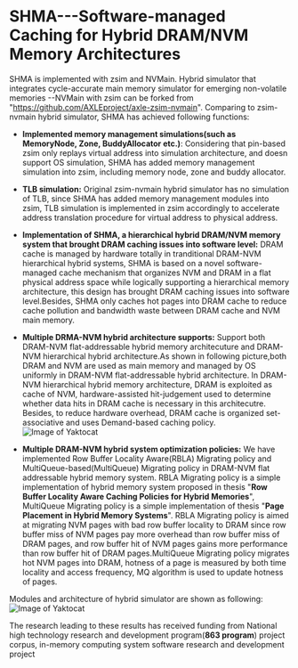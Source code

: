 # SHMA---Software-managed Caching for Hybrid DRAM/NVM Memory Architectures

SHMA is implemented with zsim and NVMain. Hybrid simulator that integrates cycle-accurate main memory simulator for emerging non-volatile memories --NVMain with zsim can be forked from "https://github.com/AXLEproject/axle-zsim-nvmain". 
Comparing to zsim-nvmain hybrid simulator, SHMA has achieved following functions:

 * **Implemented memory management simulations(such as MemoryNode, Zone, BuddyAllocator etc.)**:   Considering that pin-based zsim only replays virtual address into simulation architecture, and 
doesn support OS simulation, SHMA has added memory management simulation into zsim, including 
memory node, zone and buddy allocator.


 * **TLB simulation:** Original zsim-nvmain hybrid simulator has no simulation of TLB, since SHMA has added memory management modules into zsim, TLB simulation is implemented in zsim accordingly to accelerate address translation procedure for virtual address to physical address.

 
 * **Implementation of SHMA, a hierarchical hybrid DRAM/NVM memory system that brought DRAM caching issues into software level:** DRAM cache is managed by hardware totally in tranditional    DRAM-NVM hierarchical hybrid systems, SHMA is based on a novel software-managed cache mechanism that organizes NVM and DRAM in a flat physical address space while logically supporting a hierarchical memory architecture, this design has brought DRAM caching issues into software level.Besides, SHMA only caches hot pages into DRAM cache to reduce cache pollution and bandwidth waste between DRAM cache and NVM main memory.
 
 
 * **Multiple DRMA-NVM hybrid architecture supports:** Support both DRAM-NVM flat-addressable hybrid memory architecuture and DRAM-NVM hierarchical hybrid architecture.As shown in following picture,both DRAM and NVM are used as main memory and managed by OS uniformly in DRAM-NVM flat-addressable hybrid architecture. In DRAM-NVM hierarchical hybrid memory architecture, DRAM is exploited as cache of NVM, hardware-assisted hit-judgement used to determine whether data hits in DRAM cache is necessary in this architecutre. Besides, to reduce hardware overhead, DRAM cache is organized set-associative and uses Demand-based caching policy.
![Image of Yaktocat](https://github.com/cyjseagull/SHMA/blob/master/images/DRAM-NVM_architectures.png)
 
 
 *  **Multiple DRAM-NVM hybrid system optimization policies:** We have implemented Row Buffer Locality Aware(RBLA) Migrating policy and MultiQueue-based(MultiQueue) Migrating policy in DRAM-NVM flat addressable hybrid memory system. RBLA Migrating policy is a simple implementation of hybrid memory system proposed in thesis "**Row Buffer Locality Aware Caching Policies for Hybrid Memories**", MultiQueue Migrating policy is a simple implementation of thesis "**Page Placement in Hybrid Memory Systems**". RBLA Migrating policy is aimed at migrating NVM pages with bad row buffer locality to DRAM since row buffer miss of NVM pages pay more overhead than row buffer miss of DRAM pages, and row buffer hit of NVM pages gains more performance than row buffer hit of DRAM pages.MultiQueue Migrating policy migrates hot NVM pages into DRAM, hotness of a page is measured by both time locality and access frequency, MQ algorithm is used to update hotness of pages.

Modules and architecture of hybrid simulator are shown as following:![Image of Yaktocat](https://github.com/cyjseagull/SHMA/blob/master/images/simulator_architecture.png)

The research leading to these results has received funding from National high technology research and development program(**863 program**) project corpus, in-memory computing system software research and development project

